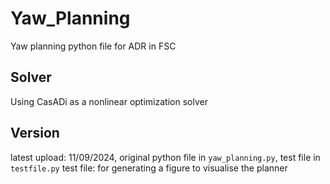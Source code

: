 # Yaw_Planning
Yaw planning python file for ADR in FSC

## Solver
Using CasADi as a nonlinear optimization solver

## Version
latest upload: 11/09/2024, original python file in `yaw_planning.py`, test file in `testfile.py`
test file: for generating a figure to visualise the planner
